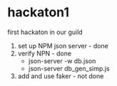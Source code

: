 # hackaton1
first hackaton in our guild


1. set up NPM json server - done
2. verify NPN - done
	- json-server -w db.json
	- json-server db_gen_simp.js
3. add and use faker - not done

